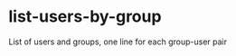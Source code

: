 list-users-by-group
===================

List of users and groups, one line for each group-user pair
